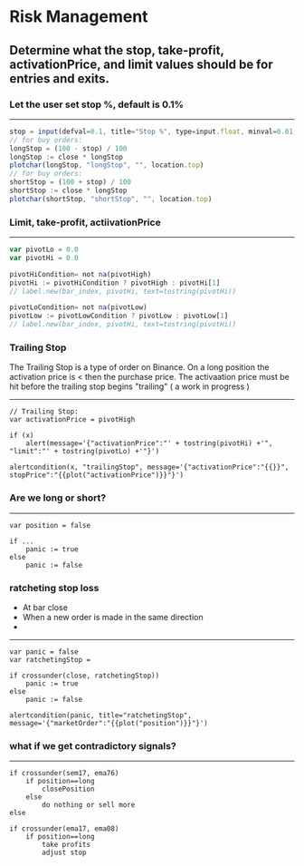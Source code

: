 # Risk Management
## Determine what the stop, take-profit, activationPrice, and limit values should be for entries and exits.

### Let the user set stop %, default is 0.1%
---
```javascript
stop = input(defval=0.1, title="Stop %", type=input.float, minval=0.01, maxval=100, step=0.01)
// for buy orders:
longStop = (100 - stop) / 100
longStop := close * longStop
plotchar(longStop, "longStop", "", location.top)
// for buy orders:
shortStop = (100 + stop) / 100
shortStop := close * longStop
plotchar(shortStop, "shortStop", "", location.top)
```
### Limit, take-profit, actiivationPrice
---
```javascript
var pivotLo = 0.0
var pivotHi = 0.0

pivotHiCondition= not na(pivotHigh)
pivotHi := pivotHiCondition ? pivotHigh : pivotHi[1]
// label.new(bar_index, pivotHi, text=tostring(pivotHi))

pivotLoCondition= not na(pivotLow)
pivotLow := pivotLowCondition ? pivotLow : pivotLow[1]
// label.new(bar_index, pivotHi, text=tostring(pivotHi))
```

### Trailing Stop
The Trailing Stop is a type of order on Binance. On a long position the activation price is < then the purchase price. The activaation price must be hit before the trailing stop begins "trailing"
( a work in progress )

---
```
// Trailing Stop:
var activationPrice = pivotHigh

if (x)
    alert(message='{"activationPrice":"' + tostring(pivotHi) +'", "limit":"' + tostring(pivotLo) +'"}')

alertcondition(x, "trailingStop", message='{"activationPrice":"{{}}", stopPrice":"{{plot("activationPrice")}}"}')
```
### Are we long or short?
---
```
var position = false

if ...
    panic := true
else
    panic := false
```
### ratcheting stop loss
- At bar close
- When a new order is made in the same direction
- 

---
```
var panic = false
var ratchetingStop = 

if crossunder(close, ratchetingStop))
    panic := true
else
    panic := false

alertcondition(panic, title="ratchetingStop", message='{"marketOrder":"{{plot("position")}}"}')
```


### what if we get contradictory signals?
---
```
if crossunder(sem17, ema76)
    if position==long
        closePosition
    else
        do nothing or sell more
else

if crossunder(ema17, ema08)
    if position==long
        take profits
        adjust stop


```
